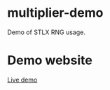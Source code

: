 # multiplier-demo
Demo of STLX RNG usage.
# Demo website
[Live demo](https://stlx.online/multiplier.html)

